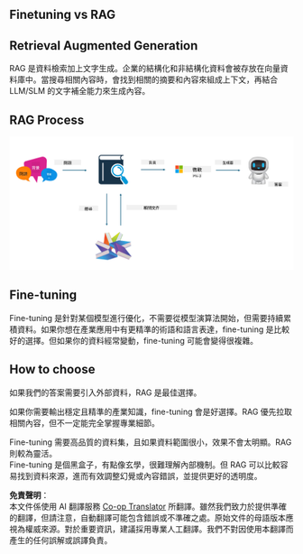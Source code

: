 <!--
CO_OP_TRANSLATOR_METADATA:
{
  "original_hash": "e4e010400c2918557b36bb932a14004c",
  "translation_date": "2025-05-08T05:19:09+00:00",
  "source_file": "md/03.FineTuning/FineTuning_vs_RAG.md",
  "language_code": "tw"
}
-->
## Finetuning vs RAG

## Retrieval Augmented Generation

RAG 是資料檢索加上文字生成。企業的結構化和非結構化資料會被存放在向量資料庫中。當搜尋相關內容時，會找到相關的摘要和內容來組成上下文，再結合 LLM/SLM 的文字補全能力來生成內容。

## RAG Process
![FinetuningvsRAG](../../../../translated_images/rag.2014adc59e6f6007bafac13e800a6cbc3e297fbb9903efe20a93129bd13987e9.tw.png)

## Fine-tuning
Fine-tuning 是針對某個模型進行優化，不需要從模型演算法開始，但需要持續累積資料。如果你想在產業應用中有更精準的術語和語言表達，fine-tuning 是比較好的選擇。但如果你的資料經常變動，fine-tuning 可能會變得很複雜。

## How to choose
如果我們的答案需要引入外部資料，RAG 是最佳選擇。

如果你需要輸出穩定且精準的產業知識，fine-tuning 會是好選擇。RAG 優先拉取相關內容，但不一定能完全掌握專業細節。

Fine-tuning 需要高品質的資料集，且如果資料範圍很小，效果不會太明顯。RAG 則較為靈活。  
Fine-tuning 是個黑盒子，有點像玄學，很難理解內部機制。但 RAG 可以比較容易找到資料來源，進而有效調整幻覺或內容錯誤，並提供更好的透明度。

**免責聲明**：  
本文件係使用 AI 翻譯服務 [Co-op Translator](https://github.com/Azure/co-op-translator) 所翻譯。雖然我們致力於提供準確的翻譯，但請注意，自動翻譯可能包含錯誤或不準確之處。原始文件的母語版本應視為權威來源。對於重要資訊，建議採用專業人工翻譯。我們不對因使用本翻譯而產生的任何誤解或誤譯負責。